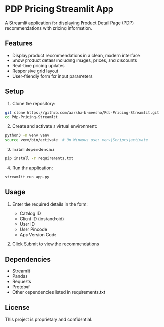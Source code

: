 # PDP Pricing Streamlit App

A Streamlit application for displaying Product Detail Page (PDP) recommendations with pricing information.

## Features

- Display product recommendations in a clean, modern interface
- Show product details including images, prices, and discounts
- Real-time pricing updates
- Responsive grid layout
- User-friendly form for input parameters

## Setup

1. Clone the repository:
```bash
git clone https://github.com/aarsha-b-meesho/Pdp-Pricing-Streamlit.git
cd Pdp-Pricing-Streamlit
```

2. Create and activate a virtual environment:
```bash
python3 -m venv venv
source venv/bin/activate  # On Windows use: venv\Scripts\activate
```

3. Install dependencies:
```bash
pip install -r requirements.txt
```

4. Run the application:
```bash
streamlit run app.py
```

## Usage

1. Enter the required details in the form:
   - Catalog ID
   - Client ID (ios/android)
   - User ID
   - User Pincode
   - App Version Code

2. Click Submit to view the recommendations

## Dependencies

- Streamlit
- Pandas
- Requests
- Protobuf
- Other dependencies listed in requirements.txt

## License

This project is proprietary and confidential. 